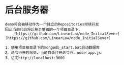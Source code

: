 # 后台服务器

    demo将会被移动作为一个独立的Repositories继续开发
    因此当前代码将迁移至单独的一个项目目录下，
        [https://github.com/LinearLaw/node_InitialSever](https://github.com/LinearLaw/node_InitialSever)

    1、使用项目根目录下的mongodb_start.bat启动数据库
    2、命令行开启服务，当前目录打开命令行，node app.js
    3、访问http://localhost:3000